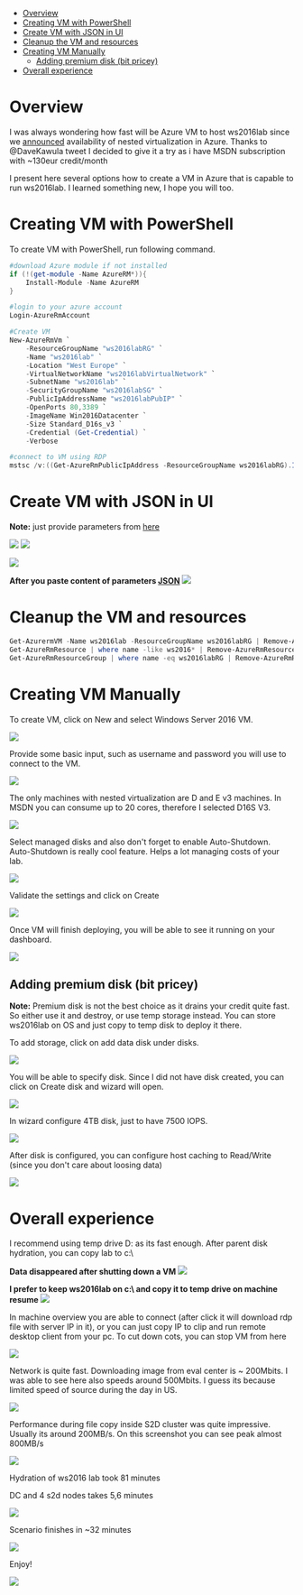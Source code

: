 <!-- TOC -->

- [Overview](#overview)
- [Creating VM with PowerShell](#creating-vm-with-powershell)
- [Create VM with JSON in UI](#create-vm-with-json-in-ui)
- [Cleanup the VM and resources](#cleanup-the-vm-and-resources)
- [Creating VM Manually](#creating-vm-manually)
    - [Adding premium disk (bit pricey)](#adding-premium-disk-bit-pricey)
- [Overall experience](#overall-experience)

<!-- /TOC -->

# Overview

I was always wondering how fast will be Azure VM to host ws2016lab since we [announced](https://azure.microsoft.com/en-us/blog/nested-virtualization-in-azure/) availability of nested virtualization in Azure. Thanks to @DaveKawula tweet I decided to give it a try as i have MSDN subscription with ~130eur credit/month

I present here several options how to create a VM in Azure that is capable to run ws2016lab. I learned something new, I hope you will too.

# Creating VM with PowerShell

To create VM with PowerShell, run following command.

````PowerShell
#download Azure module if not installed
if (!(get-module -Name AzureRM*)){
    Install-Module -Name AzureRM
}

#login to your azure account
Login-AzureRmAccount

#Create VM
New-AzureRmVm `
    -ResourceGroupName "ws2016labRG" `
    -Name "ws2016lab" `
    -Location "West Europe" `
    -VirtualNetworkName "ws2016labVirtualNetwork" `
    -SubnetName "ws2016lab" `
    -SecurityGroupName "ws2016labSG" `
    -PublicIpAddressName "ws2016labPubIP" `
    -OpenPorts 80,3389 `
    -ImageName Win2016Datacenter `
    -Size Standard_D16s_v3 `
    -Credential (Get-Credential) `
    -Verbose

#connect to VM using RDP
mstsc /v:((Get-AzureRmPublicIpAddress -ResourceGroupName ws2016labRG).IpAddress)

````
# Create VM with JSON in UI

**Note:** just provide parameters from [here](/Scenarios/Running%20ws2016lab%20in%20Azure/ws2016lab.parameters.json)

[![](http://azuredeploy.net/deploybutton.png)](https://portal.azure.com/#create/Microsoft.Template/uri/https%3A%2F%2Fraw.githubusercontent.com%2FMicrosoft%2Fws2016lab%2Fdev%2FScenarios%2FRunning%2520ws2016lab%2520in%2520Azure%2Fws2016lab.json)
[![](http://armviz.io/visualizebutton.png)](http://armviz.io/#/?load=https%3A%2F%2Fraw.githubusercontent.com/Microsoft/ws2016lab/dev/Scenarios/Running%20ws2016lab%20in%20Azure/ws2016lab.json)

![](/Scenarios/Running%20ws2016lab%20in%20Azure/Screenshots/CustomizedTemplate1.png)

**After you paste content of parameters [JSON](/Scenarios/Running%20ws2016lab%20in%20Azure/ws2016lab.parameters.json)**
![](/Scenarios/Running%20ws2016lab%20in%20Azure/Screenshots/CustomizedTemplate2.png)

# Cleanup the VM and resources
````PowerShell
Get-AzurermVM -Name ws2016lab -ResourceGroupName ws2016labRG | Remove-AzureRmVM -Force -verbose
Get-AzureRmResource | where name -like ws2016* | Remove-AzureRmResource -Force -verbose
Get-AzureRmResourceGroup | where name -eq ws2016labRG | Remove-AzureRmResourceGroup
````

# Creating VM Manually
To create VM, click on New and select Windows Server 2016 VM.

![](/Scenarios/Running%20ws2016lab%20in%20Azure/Screenshots/CreateVM01.png)

Provide some basic input, such as username and password you will use to connect to the VM.

![](/Scenarios/Running%20ws2016lab%20in%20Azure/Screenshots/CreateVM02.png)

The only machines with nested virtualization are D and E v3 machines. In MSDN you can consume up to 20 cores, therefore I selected D16S V3.

![](/Scenarios/Running%20ws2016lab%20in%20Azure/Screenshots/CreateVM03.png)

Select managed disks and also don't forget to enable Auto-Shutdown. Auto-Shutdown is really cool feature. Helps a lot managing costs of your lab. 

![](/Scenarios/Running%20ws2016lab%20in%20Azure/Screenshots/CreateVM04.png)

Validate the settings and click on Create

![](/Scenarios/Running%20ws2016lab%20in%20Azure/Screenshots/CreateVM05.png)

Once VM will finish deploying, you will be able to see it running on your dashboard.

![](/Scenarios/Running%20ws2016lab%20in%20Azure/Screenshots/CreateVM06.png)

## Adding premium disk (bit pricey)

**Note:** Premium disk is not the best choice as it drains your credit quite fast. So either use it and destroy, or use temp storage instead. You can store ws2016lab on OS and just copy to temp disk to deploy it there.

To add storage, click on add data disk under disks.

![](/Scenarios/Running%20ws2016lab%20in%20Azure/Screenshots/AddStorage01.png)

You will be able to specify disk. Since I did not have disk created, you can click on Create disk and wizard will open.

![](/Scenarios/Running%20ws2016lab%20in%20Azure/Screenshots/AddStorage02.png)

In wizard configure 4TB disk, just to have 7500 IOPS.

![](/Scenarios/Running%20ws2016lab%20in%20Azure/Screenshots/AddStorage03.png)

After disk is configured, you can configure host caching to Read/Write (since you don't care about loosing data)

![](/Scenarios/Running%20ws2016lab%20in%20Azure/Screenshots/AddStorage04.png)

# Overall experience

I recommend using temp drive D: as its fast enough. After parent disk hydration, you can copy lab to c:\

**Data disappeared after shutting down a VM**
![](/Scenarios/Running%20ws2016lab%20in%20Azure/Screenshots/TempDrive.png)

**I prefer to keep ws2016lab on c:\ and copy it to temp drive on machine resume**
![](/Scenarios/Running%20ws2016lab%20in%20Azure/Screenshots/CopyToTempDrive.png)

In machine overview you are able to connect (after click it will download rdp file with server IP in it), or you can just copy IP to clip and run remote desktop client from your pc. To cut down cots, you can stop VM from here

![](/Scenarios/Running%20ws2016lab%20in%20Azure/Screenshots/VMOverview.png)

Network is quite fast. Downloading image from eval center is ~ 200Mbits. I was able to see here also speeds around 500Mbits. I guess its because limited speed of source during the day in US.

![](/Scenarios/Running%20ws2016lab%20in%20Azure/Screenshots/DownloadSpeeds.png)

Performance during file copy inside S2D cluster was quite impressive. Usually its around 200MB/s. On this screenshot you can see peak almost 800MB/s

![](/Scenarios/Running%20ws2016lab%20in%20Azure/Screenshots/S2DSpeed.png)

Hydration of ws2016 lab took 81 minutes

DC and 4 s2d nodes takes 5,6 minutes

![](/Scenarios/Running%20ws2016lab%20in%20Azure/Screenshots/S2DClusterHydration.png)

Scenario finishes in ~32 minutes

![](/Scenarios/Running%20ws2016lab%20in%20Azure/Screenshots/S2DClusterScenarioScript.png)

Enjoy!

![](/Scenarios/Running%20ws2016lab%20in%20Azure/Screenshots/S2DClusterScenarioScriptFinished.png)